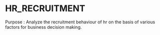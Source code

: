 # HR_RECRUITMENT
Purpose : Analyze the recruitment behaviour of hr on the basis of various factors for business decision making. 
